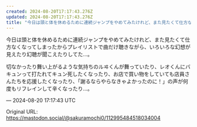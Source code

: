 ```yaml
---
created: 2024-08-20T17:17:43.276Z
updated: 2024-08-20T17:17:43.276Z
title: "今日は頭と体を休めるために連続ジャンプをやめてみたけれど、また見たくて仕方なくな[...]"
---
```


<p>今日は頭と体を休めるために連続ジャンプをやめてみたけれど、また見たくて仕方なくなってしまったからプレイリストで曲だけ聴きながら、いろいろな幻想が見えたり幻聴が聞こえたりしてた…。</p><p>切なかったり舞い上がるような気持ちのルヰくんが舞っていたり、レオくんにバキュンって打たれてキュン死したくなったり、お店で買い物をしていても店員さんたちを応援したくなったり、「謝るならやらなきゃよかったのに！」の声が何度もリフレインして辛くなったり…。</p>

&mdash; 2024-08-20 17:17:43 UTC

Original URL: https://mastodon.social/@sakuramochi0/112995484518034004
